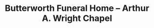---
title: "Butterworth Funeral Home – Arthur A. Wright Chapel"
url: /seattle/butterworth-funeral-home-arthur-a-wright-chapel/
shop: funeral directors
---